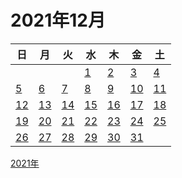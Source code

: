 # 2021年12月

|日|月|火|水|木|金|土|
|--|--|--|--|--|--|--|
||||[1](./01.md)|[2](./02.md)|[3](./03.md)|[4](./04.md)|
|[5](./05.md)|[6](./06.md)|[7](./07.md)|[8](./08.md)|[9](./09.md)|[10](./10.md)|[11](./11.md)|
|[12](./12.md)|[13](./13.md)|[14](./14.md)|[15](./15.md)|[16](./16.md)|[17](./17.md)|[18](./18.md)|
|[19](./19.md)|[20](./20.md)|[21](./21.md)|[22](./22.md)|[23](./23.md)|[24](./24.md)|[25](./25.md)|
|[26](./26.md)|[27](./27.md)|[28](./28.md)|[29](./29.md)|[30](./30.md)|[31](./31.md)|||

[2021年](../README.md)
